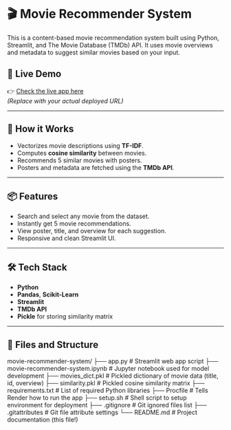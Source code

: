 # 🎬 Movie Recommender System

This is a content-based movie recommendation system built using Python, Streamlit, and The Movie Database (TMDb) API. It uses movie overviews and metadata to suggest similar movies based on your input.

## 🚀 Live Demo

👉 [Check the live app here](https://your-render-app-url.onrender.com)  
*(Replace with your actual deployed URL)*

---

## 🧠 How it Works

- Vectorizes movie descriptions using **TF-IDF**.
- Computes **cosine similarity** between movies.
- Recommends 5 similar movies with posters.
- Posters and metadata are fetched using the **TMDb API**.

---

## 📦 Features

- Search and select any movie from the dataset.
- Instantly get 5 movie recommendations.
- View poster, title, and overview for each suggestion.
- Responsive and clean Streamlit UI.

---

## 🛠️ Tech Stack

- **Python**
- **Pandas**, **Scikit-Learn**
- **Streamlit**
- **TMDb API**
- **Pickle** for storing similarity matrix

---

## 📁 Files and Structure
movie-recommender-system/
├── app.py                 # Streamlit web app script
├── movie-recommender-system.ipynb  # Jupyter notebook used for model development
├── movies_dict.pkl        # Pickled dictionary of movie data (title, id, overview)
├── similarity.pkl         # Pickled cosine similarity matrix
├── requirements.txt       # List of required Python libraries
├── Procfile               # Tells Render how to run the app
├── setup.sh               # Shell script to setup environment for deployment
├── .gitignore             # Git ignored files list
├── .gitattributes         # Git file attribute settings
└── README.md              # Project documentation (this file!)
